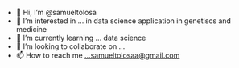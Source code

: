 - 👋 Hi, I’m @samueltolosa
- 👀 I’m interested in ... in data science application in genetiscs and medicine
- 🌱 I’m currently learning ... data science
- 💞️ I’m looking to collaborate on ...
- 📫 How to reach me ...samueltolosaa@gmail.com

<!---
samueltolosa/samueltolosa is a ✨ special ✨ repository because its `README.md` (this file) appears on your GitHub profile.
You can click the Preview link to take a look at your changes.
--->

